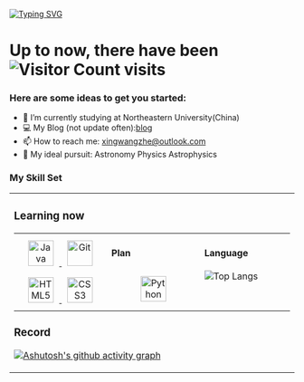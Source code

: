 
[![Typing SVG](https://readme-typing-svg.demolab.com/?lines=emm...;Hello+World+!&center=true&font=Lato&size=32&color=008000)](https://git.io/typing-svg)

# Up to now, there have been ![Visitor Count](https://profile-counter.glitch.me/xingwangzhe/count.svg) visits

### Here are some ideas to get you started:
- 🌱 I’m currently studying at Northeastern University(China)
- 💻 My Blog (not update often):[blog](https://xingwangzhe.github.io)
- 📫 How to reach me: xingwangzhe@outlook.com
- 🔭 My ideal pursuit: Astronomy Physics Astrophysics

### My Skill Set  
<table><tr><td valign="top" width="32%">

### Learning now
<table><tr><td valign="top" width="33%">
  
<div align="center">  
  <a href="https://www.java.com/" target="_blank">
    <img style="margin: 10px" src="https://profilinator.rishav.dev/skills-assets/java-original-wordmark.svg" alt="Java" height="45" />
  </a>  
  <a href="https://github.com/" target="_blank">
    <img style="margin: 10px" src="https://profilinator.rishav.dev/skills-assets/git-scm-icon.svg" alt="Git" height="45" />
  </a>
  <!-- 添加 HTML5 图标 -->
  <a href="https://html.com/" target="_blank">
    <img style="margin: 10px" src="https://profilinator.rishav.dev/skills-assets/html5-original-wordmark.svg" alt="HTML5" height="45" />
  </a>
  <!-- 添加 CSS3 图标 -->
  <a href="https://www.w3.org/Style/CSS/" target="_blank">
    <img style="margin: 10px" src="https://profilinator.rishav.dev/skills-assets/css3-original-wordmark.svg" alt="CSS3" height="45" />
  </a>
</div>

</td><td valign="top" width="33%">

#### Plan  
<div align="center">  
  <!-- 添加 Python 图标 -->
  <a href="https://www.python.org/" target="_blank">
    <img style="margin: 10px" src="https://profilinator.rishav.dev/skills-assets/python-original.svg" alt="Python" height="45" />
  </a>

</td><td valign="top" width="32%">

#### Language
![Top Langs](https://github-readme-stats.vercel.app/api/top-langs/?username=xingwangzhe&layout=compact)

</td></tr></table>   

### Record

[![Ashutosh's github activity graph](https://github-readme-activity-graph.vercel.app/graph?username=xingwangzhe&bg_color=FFFFFF&line=008000&height=375&title_color=000000&hide_border=true&color=000000)](https://github.com/ashutosh00710/github-readme-activity-graph)

